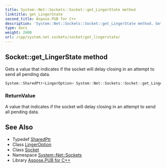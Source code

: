 ```yaml
---
title: System::Net::Sockets::Socket::get_LingerState method
linktitle: get_LingerState
second_title: Aspose.PUB for C++
description: 'System::Net::Sockets::Socket::get_LingerState method. Gets a value that indicates if the socket will delay closing in an attempt to send all pending data in C++.'
type: docs
weight: 2600
url: /cpp/system.net.sockets/socket/get_lingerstate/
---
```

## Socket::get_LingerState method


Gets a value that indicates if the socket will delay closing in an attempt to send all pending data.

```cpp
System::SharedPtr<LingerOption> System::Net::Sockets::Socket::get_LingerState()
```


### ReturnValue

A value that indicates if the socket will delay closing in an attempt to send all pending data.

## See Also

* Typedef [SharedPtr](../../../system/sharedptr/)
* Class [LingerOption](../../lingeroption/)
* Class [Socket](../)
* Namespace [System::Net::Sockets](../../)
* Library [Aspose.PUB for C++](../../../)

